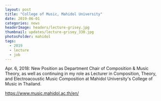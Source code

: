 ```yaml
---
layout: post
title: "College of Music, Mahidol University"
date: 2019-06-01
categories: news
headerImage: headers/lecture-grisey.jpg
thumbnail: updates/lecture-grisey_330.jpg
photosFolder: mahidol
tags:
  - 2019
  - lecture
  - job
---
```

Apr. 6, 2018: New Position as Department Chair of Composition & Music Theory, as well as continuing in my role as Lecturer in Composition, Theory, and Electroacoustic Music Composition at Mahidol University's College of Music in Thailand.

https://www.music.mahidol.ac.th/en/
